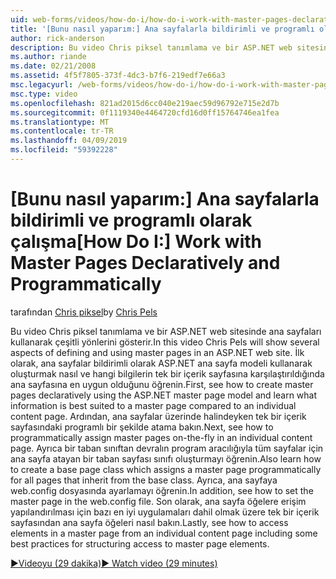 ```yaml
---
uid: web-forms/videos/how-do-i/how-do-i-work-with-master-pages-declaratively-and-programmatically
title: '[Bunu nasıl yaparım:] Ana sayfalarla bildirimli ve programlı olarak çalışma | Microsoft Docs'
author: rick-anderson
description: Bu video Chris piksel tanımlama ve bir ASP.NET web sitesinde ana sayfaları kullanarak çeşitli yönlerini gösterir. İlk olarak, ana sayfalar declarati oluşturma gör...
ms.author: riande
ms.date: 02/21/2008
ms.assetid: 4f5f7805-373f-4dc3-b7f6-219edf7e66a3
msc.legacyurl: /web-forms/videos/how-do-i/how-do-i-work-with-master-pages-declaratively-and-programmatically
msc.type: video
ms.openlocfilehash: 821ad2015d6cc040e219aec59d96792e715e2d7b
ms.sourcegitcommit: 0f1119340e4464720cfd16d0ff15764746ea1fea
ms.translationtype: MT
ms.contentlocale: tr-TR
ms.lasthandoff: 04/09/2019
ms.locfileid: "59392228"
---
```

# <a name="how-do-i-work-with-master-pages-declaratively-and-programmatically"></a><span data-ttu-id="4cc87-104">[Bunu nasıl yaparım:] Ana sayfalarla bildirimli ve programlı olarak çalışma</span><span class="sxs-lookup"><span data-stu-id="4cc87-104">[How Do I:] Work with Master Pages Declaratively and Programmatically</span></span>

<span data-ttu-id="4cc87-105">tarafından [Chris piksel](https://twitter.com/chrispels)</span><span class="sxs-lookup"><span data-stu-id="4cc87-105">by [Chris Pels](https://twitter.com/chrispels)</span></span>

<span data-ttu-id="4cc87-106">Bu video Chris piksel tanımlama ve bir ASP.NET web sitesinde ana sayfaları kullanarak çeşitli yönlerini gösterir.</span><span class="sxs-lookup"><span data-stu-id="4cc87-106">In this video Chris Pels will show several aspects of defining and using master pages in an ASP.NET web site.</span></span> <span data-ttu-id="4cc87-107">İlk olarak, ana sayfalar bildirimli olarak ASP.NET ana sayfa modeli kullanarak oluşturmak nasıl ve hangi bilgilerin tek bir içerik sayfasına karşılaştırıldığında ana sayfasına en uygun olduğunu öğrenin.</span><span class="sxs-lookup"><span data-stu-id="4cc87-107">First, see how to create master pages declaratively using the ASP.NET master page model and learn what information is best suited to a master page compared to an individual content page.</span></span> <span data-ttu-id="4cc87-108">Ardından, ana sayfalar üzerinde halindeyken tek bir içerik sayfasındaki programlı bir şekilde atama bakın.</span><span class="sxs-lookup"><span data-stu-id="4cc87-108">Next, see how to programmatically assign master pages on-the-fly in an individual content page.</span></span> <span data-ttu-id="4cc87-109">Ayrıca bir taban sınıftan devralın program aracılığıyla tüm sayfalar için ana sayfa atayan bir taban sayfası sınıfı oluşturmayı öğrenin.</span><span class="sxs-lookup"><span data-stu-id="4cc87-109">Also learn how to create a base page class which assigns a master page programmatically for all pages that inherit from the base class.</span></span> <span data-ttu-id="4cc87-110">Ayrıca, ana sayfaya web.config dosyasında ayarlamayı öğrenin.</span><span class="sxs-lookup"><span data-stu-id="4cc87-110">In addition, see how to set the master page in the web.config file.</span></span> <span data-ttu-id="4cc87-111">Son olarak, ana sayfa öğelere erişim yapılandırılması için bazı en iyi uygulamaları dahil olmak üzere tek bir içerik sayfasından ana sayfa öğeleri nasıl bakın.</span><span class="sxs-lookup"><span data-stu-id="4cc87-111">Lastly, see how to access elements in a master page from an individual content page including some best practices for structuring access to master page elements.</span></span>

[<span data-ttu-id="4cc87-112">&#9654;Videoyu (29 dakika)</span><span class="sxs-lookup"><span data-stu-id="4cc87-112">&#9654; Watch video (29 minutes)</span></span>](https://channel9.msdn.com/Blogs/ASP-NET-Site-Videos/how-do-i-work-with-master-pages-declaratively-and-programmatically)
